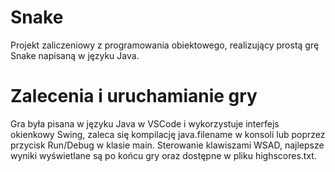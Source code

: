 # Snake
Projekt zaliczeniowy z programowania obiektowego, realizujący prostą grę Snake napisaną w języku Java.

# Zalecenia i uruchamianie gry
Gra była pisana w języku Java w VSCode i wykorzystuje interfejs okienkowy Swing, zaleca się kompilację java.filename w konsoli lub poprzez przycisk Run/Debug w klasie main. Sterowanie klawiszami WSAD, najlepsze wyniki wyświetlane są po końcu gry oraz dostępne w pliku highscores.txt.
